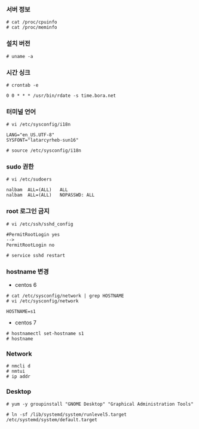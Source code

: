 ### 서버 정보
```
# cat /proc/cpuinfo
# cat /proc/meminfo
```

### 설치 버전
```
# uname -a
```

### 시간 싱크
```
# crontab -e

0 0 * * * /usr/bin/rdate -s time.bora.net
```

### 터미널 언어
```
# vi /etc/sysconfig/i18n

LANG="en_US.UTF-8"
SYSFONT="latarcyrheb-sun16"

# source /etc/sysconfig/i18n
```

### sudo 권한
```
# vi /etc/sudoers

nalbam  ALL=(ALL)   ALL
nalbam  ALL=(ALL)   NOPASSWD: ALL
```

### root 로그인 금지
```
# vi /etc/ssh/sshd_config

#PermitRootLogin yes
-->
PermitRootLogin no

# service sshd restart
```

### hostname 변경

  * centos 6
```
# cat /etc/sysconfig/network | grep HOSTNAME
# vi /etc/sysconfig/network

HOSTNAME=s1
```

  * centos 7
```
# hostnamectl set-hostname s1
# hostname
```

### Network
```
# nmcli d
# nmtui
# ip addr
```

### Desktop
```
# yum -y groupinstall "GNOME Desktop" "Graphical Administration Tools"

# ln -sf /lib/systemd/system/runlevel5.target /etc/systemd/system/default.target
```
